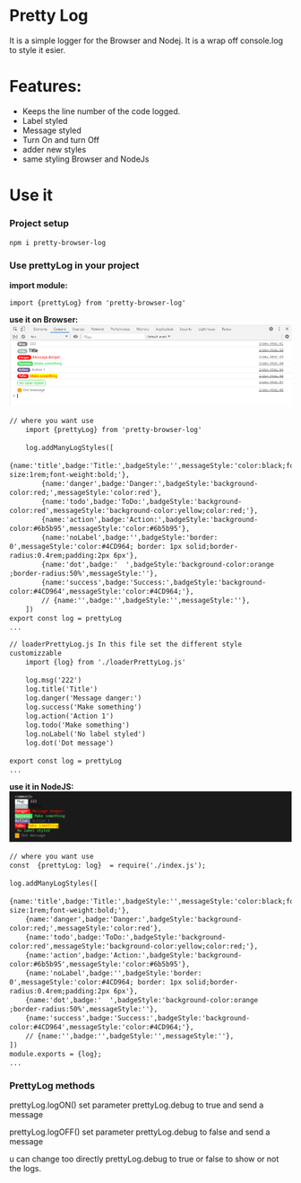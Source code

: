 # Pretty Log
It is a simple logger for the Browser and Nodej. It is  a wrap off console.log to style it esier.

# Features:
* Keeps the line number of the code logged.
* Label styled
* Message styled
* Turn On and turn Off
* adder new styles
* same styling Browser and NodeJs

 


# Use it
### Project setup
```
npm i pretty-browser-log
```
### Use prettyLog in your project

**import module:**
```
import {prettyLog} from 'pretty-browser-log'
```
**use it on Browser:**
![screen](./images/logsExamples.PNG)
```
// where you want use 
    import {prettyLog} from 'pretty-browser-log'

    log.addManyLogStyles([
        {name:'title',badge:'Title:',badgeStyle:'',messageStyle:'color:black;font-size:1rem;font-weight:bold;'},
        {name:'danger',badge:'Danger:',badgeStyle:'background-color:red;',messageStyle:'color:red'},
        {name:'todo',badge:'ToDo:',badgeStyle:'background-color:red',messageStyle:'background-color:yellow;color:red;'},
        {name:'action',badge:'Action:',badgeStyle:'background-color:#6b5b95',messageStyle:'color:#6b5b95'},
        {name:'noLabel',badge:'',badgeStyle:'border: 0',messageStyle:'color:#4CD964; border: 1px solid;border-radius:0.4rem;padding:2px 6px'},
        {name:'dot',badge:'  ',badgeStyle:'background-color:orange ;border-radius:50%',messageStyle:''},
        {name:'success',badge:'Success:',badgeStyle:'background-color:#4CD964',messageStyle:'color:#4CD964;'},
        // {name:'',badge:'',badgeStyle:'',messageStyle:''},
    ])
export const log = prettyLog
...
```
```
// loaderPrettyLog.js In this file set the different style customizzable
    import {log} from './loaderPrettyLog.js'

    log.msg('222')
    log.title('Title')
    log.danger('Message danger:')
    log.success('Make something')
    log.action('Action 1')
    log.todo('Make something')
    log.noLabel('No label styled')
    log.dot('Dot message')

export const log = prettyLog
...
```
**use it in NodeJS:**
![screen](./images/logsExamples2.PNG)
```
// where you want use 
const  {prettyLog: log}  = require('./index.js');

log.addManyLogStyles([
    {name:'title',badge:'Title:',badgeStyle:'',messageStyle:'color:black;font-size:1rem;font-weight:bold;'},
    {name:'danger',badge:'Danger:',badgeStyle:'background-color:red;',messageStyle:'color:red'},
    {name:'todo',badge:'ToDo:',badgeStyle:'background-color:red',messageStyle:'background-color:yellow;color:red;'},
    {name:'action',badge:'Action:',badgeStyle:'background-color:#6b5b95',messageStyle:'color:#6b5b95'},
    {name:'noLabel',badge:'',badgeStyle:'border: 0',messageStyle:'color:#4CD964; border: 1px solid;border-radius:0.4rem;padding:2px 6px'},
    {name:'dot',badge:'  ',badgeStyle:'background-color:orange ;border-radius:50%',messageStyle:''},
    {name:'success',badge:'Success:',badgeStyle:'background-color:#4CD964',messageStyle:'color:#4CD964;'},
    // {name:'',badge:'',badgeStyle:'',messageStyle:''},
])
module.exports = {log};
...
```


### PrettyLog methods

prettyLog.logON() set parameter prettyLog.debug to true and send a message 

prettyLog.logOFF() set parameter prettyLog.debug to false and send a message 

u can change too directly prettyLog.debug to true or false to show or not the logs.

